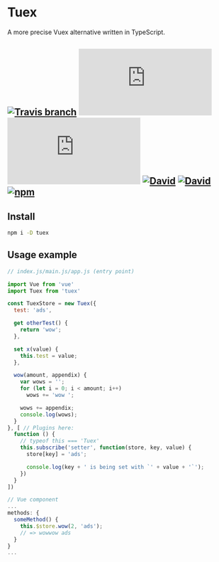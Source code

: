 # Tuex

A more precise Vuex alternative written in TypeScript.

## [![Travis branch](https://img.shields.io/travis/Raiondesu/Tuex/master.svg?style=flat-square)](https://travis-ci.org/Raiondesu/Tuex) ![size](https://badges.herokuapp.com/size/npm/tuex@latest/dist/index.min.js?style=flat-square) ![size](https://badges.herokuapp.com/size/npm/tuex@latest/dist/index.min.js?style=flat-square&gzip=true) [![David](https://img.shields.io/david/raiondesu/tuex.svg?style=flat-square)]() [![David](https://img.shields.io/david/dev/raiondesu/tuex.svg?style=flat-square)]() [![npm](https://img.shields.io/npm/dt/tuex.svg?style=flat-square)](http://npmjs.com/package/tuex)

## Install

```bash
npm i -D tuex
```

## Usage example

```js
// index.js/main.js/app.js (entry point)

import Vue from 'vue'
import Tuex from 'tuex'

const TuexStore = new Tuex({
  test: 'ads',

  get otherTest() {
    return 'wow';
  },

  set x(value) {
    this.test = value;
  },

  wow(amount, appendix) {
    var wows = '';
    for (let i = 0; i < amount; i++)
      wows += 'wow ';

    wows += appendix;
    console.log(wows);
  }
}, [ // Plugins here:
  function () {
    // typeof this === 'Tuex'
    this.subscribe('setter', function(store, key, value) {
      store[key] = 'ads';

      console.log(key + ' is being set with `' + value + '`');
    })
  }
])
```

```js
// Vue component
...
methods: {
  someMethod() {
    this.$store.wow(2, 'ads');
    // => wowwow ads
  }
}
...
```
